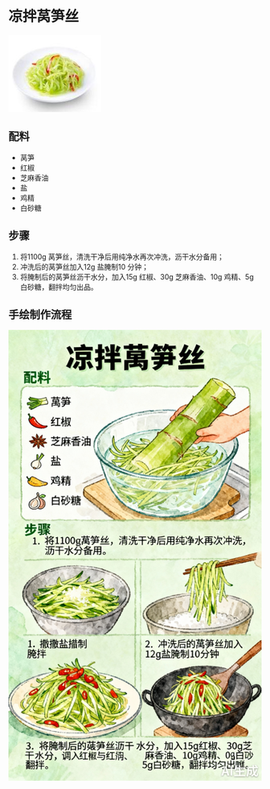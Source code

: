# 凉拌莴笋丝

![凉拌莴笋丝](../images/凉拌莴笋丝.jpg)


## 配料

- 莴笋
- 红椒
- 芝麻香油
- 盐
- 鸡精
- 白砂糖

## 步骤

1. 将1100g 莴笋丝，清洗干净后用纯净水再次冲洗，沥干水分备用；
2. 冲洗后的莴笋丝加入12g 盐腌制10 分钟；
3. 将腌制后的莴笋丝沥干水分，加入15g 红椒、30g 芝麻香油、10g 鸡精、5g 白砂糖，翻拌均匀出品。

## 手绘制作流程

![手绘制作流程](../images/凉拌/凉拌莴笋丝.jpg)

